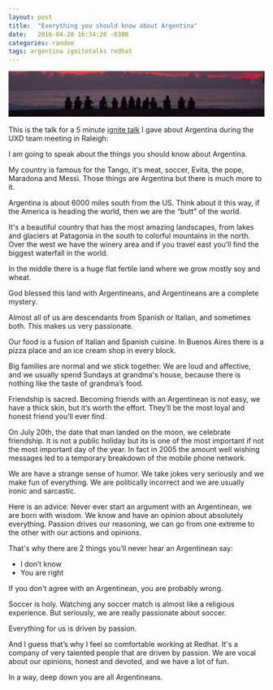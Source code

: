 ```yaml
---
layout: post
title:  "Everything you should know about Argentina"
date:   2016-04-20 16:34:20 -0300
categories: random
tags: argentina ignitetalks redhat
---
```


![Patternfly Charts](/img/argentina/argentina.jpg)

This is the talk for a 5 minute [ignite talk](http://www.ignitetalks.io/) I gave about Argentina during the UXD team meeting in Raleigh:

I am going to speak about the things you should know about Argentina.

My country is famous for the Tango, it's meat, soccer, Evita, the pope, Maradona and Messi. Those things are Argentina but there is much more to it.

Argentina is about 6000 miles south from the US. Think about it this way, if the America is heading the world, then we are the “butt” of the world.

It's a beautiful country that has the most amazing landscapes, from lakes and glaciers at Patagonia in the south to colorful mountains in the north. Over the west we have the winery area and if you travel east you’ll find the biggest waterfall in the world.

In the middle there is a huge flat fertile land where we grow mostly soy and wheat.

God blessed this land with Argentineans, and Argentineans are a complete mystery.

Almost all of us are descendants from Spanish or Italian, and sometimes both. This makes us very passionate.

Our food is a fusion of Italian and Spanish cuisine. In Buenos Aires there is a pizza place and an ice cream shop in every block.

Big families are normal and we stick together. We are loud and affective, and we usually spend Sundays at grandma's house, because there is nothing like the taste of grandma’s food.

Friendship is sacred. Becoming friends with an Argentinean is not easy, we have a thick skin, but it’s worth the effort. They’ll be the most loyal and honest friend you’ll ever find.

On July 20th, the date that man landed on the moon, we celebrate friendship. It is not a public holiday but its is one of the most important if not the most important day of the year. In fact in 2005 the amount well wishing messages led to a temporary breakdown of the mobile phone network.

We are have a strange sense of humor. We take jokes very seriously and we make fun of everything. We are politically incorrect and we are usually ironic and sarcastic.

Here is an advice: Never ever start an argument with an Argentinean, we are born with wisdom. We know and have an opinion about absolutely everything. Passion drives our reasoning, we can go from one extreme to the other with our actions and opinions.

That's why there are 2 things you’ll never hear an Argentinean say:

- I don’t know
- You are right

If you don't agree with an Argentinean, you are probably wrong.

Soccer is holy. Watching any soccer match is almost like a religious experience. But seriously, we are really passionate about soccer.

Everything for us is driven by passion.

And I guess that’s why I feel so comfortable working at Redhat. It's a company of very talented people that are driven by passion. We are vocal about our opinions, honest and devoted, and we have a lot of fun.

In a way, deep down you are all Argentineans.

